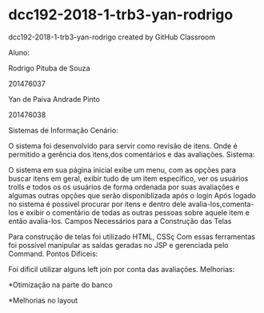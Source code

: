 # dcc192-2018-1-trb3-yan-rodrigo
dcc192-2018-1-trb3-yan-rodrigo created by GitHub Classroom

Aluno:

Rodrigo Pituba de Souza

201476037


Yan de Paiva Andrade Pinto

201476038

Sistemas de Informação
Cenário:

O sistema foi desenvolvido para servir como revisão de itens. Onde é permitido a gerência dos itens,dos comentários e das avaliações.
Sistema:

O sistema em sua página inicial exibe um menu, com as opções  para buscar itens em geral, exibir tudo de um item específico, ver os usuários trolls e todos os os usuários de forma ordenada por suas avaliações e algumas outras opções que serão disponiblizada após o login 
Após logado no sistema é possivel procurar por itens e dentro dele avalia-los,comenta-los e exibir o comentário de todas as outras pessoas sobre aquele item e então avalia-los.
Campos Necessários para a Construção das Telas

Para construção de telas foi utilizado HTML, CSSç Com essas ferramentas foi possível manipular as saídas geradas no JSP e gerenciada pelo Command.
Pontos Dificeis:

Foi díficil utilizar alguns left join por conta das avaliações.
Melhorias:

*Otimização na parte do banco

*Melhorias no layout


